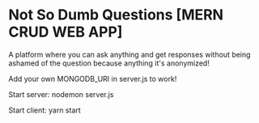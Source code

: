 # Not So Dumb Questions [MERN CRUD WEB APP]
A platform where you can ask anything and get responses without being ashamed of the question because anything it's anonymized!

Add your own MONGODB_URI in server.js to work!

Start server: nodemon server.js

Start client: yarn start
